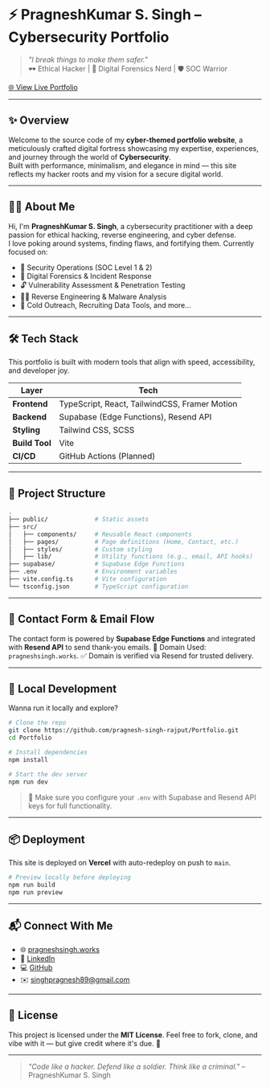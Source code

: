 # ⚡ PragneshKumar S. Singh – Cybersecurity Portfolio

> _"I break things to make them safer."_  
> 🕶️ Ethical Hacker | 🧠 Digital Forensics Nerd | 🛡️ SOC Warrior  

[🌐 View Live Portfolio](https://pragneshsingh.works)

---

## ✨ Overview

Welcome to the source code of my **cyber-themed portfolio website**, a meticulously crafted digital fortress showcasing my expertise, experiences, and journey through the world of **Cybersecurity**.  
Built with performance, minimalism, and elegance in mind — this site reflects my hacker roots and my vision for a secure digital world.

---

## 👨‍💻 About Me

Hi, I'm **PragneshKumar S. Singh**, a cybersecurity practitioner with a deep passion for ethical hacking, reverse engineering, and cyber defense.  
I love poking around systems, finding flaws, and fortifying them. Currently focused on:

- 🔎 Security Operations (SOC Level 1 & 2)
- 🧬 Digital Forensics & Incident Response
- 🔓 Vulnerability Assessment & Penetration Testing
- 🕵️‍♂️ Reverse Engineering & Malware Analysis
- 💬 Cold Outreach, Recruiting Data Tools, and more…

---

## 🛠️ Tech Stack

This portfolio is built with modern tools that align with speed, accessibility, and developer joy.

| Layer | Tech |
|------|------|
| **Frontend** | TypeScript, React, TailwindCSS, Framer Motion |
| **Backend** | Supabase (Edge Functions), Resend API |
| **Styling** | Tailwind CSS, SCSS |
| **Build Tool** | Vite |
| **CI/CD** | GitHub Actions (Planned) |

---

## 📁 Project Structure

```bash
.
├── public/             # Static assets
├── src/                
│   ├── components/     # Reusable React components
│   ├── pages/          # Page definitions (Home, Contact, etc.)
│   ├── styles/         # Custom styling
│   ├── lib/            # Utility functions (e.g., email, API hooks)
├── supabase/           # Supabase Edge Functions
├── .env                # Environment variables
├── vite.config.ts      # Vite configuration
└── tsconfig.json       # TypeScript configuration
````

---

## 💌 Contact Form & Email Flow

The contact form is powered by **Supabase Edge Functions** and integrated with **Resend API** to send thank-you emails.
📧 Domain Used: `pragneshsingh.works`.
✅ Domain is verified via Resend for trusted delivery.

---

## 🧪 Local Development

Wanna run it locally and explore?

```bash
# Clone the repo
git clone https://github.com/pragnesh-singh-rajput/Portfolio.git
cd Portfolio

# Install dependencies
npm install

# Start the dev server
npm run dev
```

> 🔐 Make sure you configure your `.env` with Supabase and Resend API keys for full functionality.

---

## 📦 Deployment

This site is deployed on **Vercel** with auto-redeploy on push to `main`.

```bash
# Preview locally before deploying
npm run build
npm run preview
```

---

## 📬 Connect With Me

* 🌐 [pragneshsingh.works](https://pragneshsingh.works)
* 🔗 [LinkedIn](https://www.linkedin.com/in/pragnesh-singh-rajput)
* 💻 [GitHub](https://github.com/pragnesh-singh-rajput)
* ✉️ [singhpragnesh89@gmail.com](mailto:singhpragnesh89@gmail.com)

---

## 📄 License

This project is licensed under the **MIT License**.
Feel free to fork, clone, and vibe with it — but give credit where it's due. 🤝

---

> *"Code like a hacker. Defend like a soldier. Think like a criminal."*
> – PragneshKumar S. Singh

